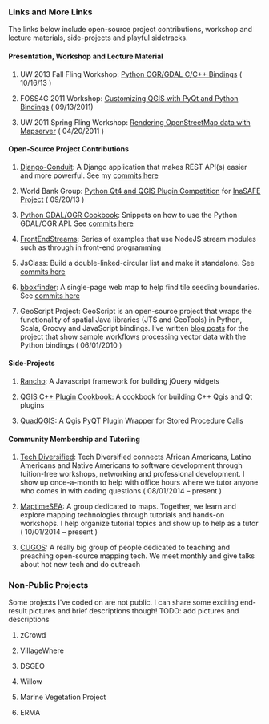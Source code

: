 ### Links and More Links
The links below include open-source project contributions, workshop and lecture materials, side-projects and playful sidetracks.

#### Presentation, Workshop and Lecture Material

1. UW 2013 Fall Fling Workshop: [Python OGR/GDAL C/C++ Bindings](http://thebigspoon.github.io/fallfling2013/) ( 10/16/13 )

2. FOSS4G 2011 Workshop: [Customizing QGIS with PyQt and Python Bindings](http://www.qgisworkshop.org/html/workshop/index.html) ( 09/13/2011) 

3. UW 2011 Spring Fling Workshop: [Rendering OpenStreetMap data with Mapserver](http://wiki.osgeo.org/wiki/CUGOS_2011_Spring_Fling) ( 04/20/2011 )

#### Open-Source Project Contributions

1. [Django-Conduit](https://github.com/thebigspoon/django-conduit): A Django application that makes REST API(s) easier and more powerful. See my [commits here](https://github.com/thebigspoon/django-conduit/commits/master)

2. World Bank Group:  [Python Qt4 and QGIS Plugin Competition](http://thebigspoon.github.io/MultipartTransformer/) for [InaSAFE Project](https://github.com/AIFDR/inasafe) ( 09/20/13 )

3. [Python GDAL/OGR Cookbook](http://pcjericks.github.io/py-gdalogr-cookbook/): Snippets on how to use the Python GDAL/OGR API. See [commits here](https://github.com/thebigspoon/py-gdalogr-cookbook/commits/master)

4. [FrontEndStreams](https://github.com/thebigspoon/frontendstreams): Series of examples that use NodeJS stream modules such as through in front-end programming 

5. JsClass: Build a double-linked-circular list and make it standalone. See [commits here](https://github.com/thebigspoon/jsclass/commit/d0f116cdbcf87601e198dea1e81a806aec619baa)

6. [bboxfinder](http://bboxfinder.com/#0.000000,0.000000,0.000000,0.000000): A single-page web map to help find tile seeding boundaries. See [commits here](https://github.com/aaronr/bboxfinder.com/commits/gregc-dev)

7. GeoScript Project:  GeoScript is an open-source project that wraps the functionality of spatial Java libraries (JTS and GeoTools) in Python, Scala, Groovy and JavaScript bindings. I’ve written [blog posts](http://geoscriptblog.blogspot.com/) for the project that show sample workflows processing vector data with the Python bindings ( 06/01/2010 )

#### Side-Projects

1. [Rancho](https://github.com/thebigspoon/rancho): A Javascript framework for building jQuery widgets

2. [QGIS C++ Plugin Cookbook](https://github.com/thebigspoon/qgis_cpp_plugin_cookbook): A cookbook for building C++ Qgis and Qt plugins 

6. [QuadQGIS](https://github.com/thebigspoon/quadqgis): A Qgis PyQT Plugin Wrapper for Stored Procedure Calls

#### Community Membership and Tutoriing

1. [Tech Diversified](http://techdiversified.org/): Tech Diversified connects African Americans, Latino Americans and Native Americans to software development through tuition-free workshops, networking and professional development. I show up once-a-month to help with office hours where we tutor anyone who comes in with coding questions ( 08/01/2014 – present )

2. [MaptimeSEA](http://maptimesea.github.io/): A group dedicated to maps. Together, we learn and explore mapping technologies through tutorials and hands-on workshops. I help organize tutorial topics and show up to help as a tutor ( 10/01/2014 – present )

3. [CUGOS](http://cugos.org): A really big group of people dedicated to teaching and preaching open-source mapping tech. We meet monthly and give talks about hot new tech and do outreach

### Non-Public Projects
Some projects I've coded on are not public. I can share some exciting end-result pictures and brief descriptions though! TODO: add pictures and descriptions

1. zCrowd

2. VillageWhere

3. DSGEO

4. Willow

5. Marine Vegetation Project

6. ERMA
